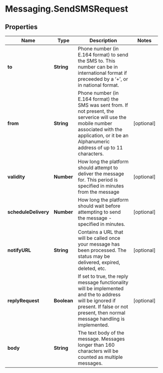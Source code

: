 # Messaging.SendSMSRequest

## Properties
Name | Type | Description | Notes
------------ | ------------- | ------------- | -------------
**to** | **String** | Phone number (in E.164 format) to send the SMS to. This number can be in international format if preceeded by a ‘+’, or in national format. | 
**from** | **String** | Phone number (in E.164 format) the SMS was sent from. If not present, the serverice will use the mobile number associated with the application, or it be an Alphanumeric address of up to 11 characters. | [optional] 
**validity** | **Number** | How long the platform should attempt to deliver the message for. This period is specified in minutes from the message | [optional] 
**scheduleDelivery** | **Number** | How long the platform should wait before attempting to send the message - specified in minutes. | [optional] 
**notifyURL** | **String** | Contains a URL that will be called once your message has been processed. The status may be delivered, expired, deleted, etc. | [optional] 
**replyRequest** | **Boolean** | If set to true, the reply message functionality will be implemented and the to address will be ignored if present. If false or not present, then normal message handling is implemented. | [optional] 
**body** | **String** | The text body of the message. Messages longer than 160 characters will be counted as multiple messages. | 


